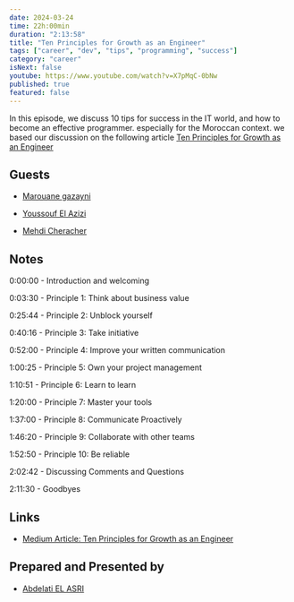 ```yaml
---
date: 2024-03-24
time: 22h:00min
duration: "2:13:58"
title: "Ten Principles for Growth as an Engineer"
tags: ["career", "dev", "tips", "programming", "success"]
category: "career"
isNext: false
youtube: https://www.youtube.com/watch?v=X7pMqC-0bNw
published: true
featured: false
---
```


In this episode, we discuss 10 tips for success in the IT world, and how to become an effective programmer. especially for the Moroccan context.
we based our discussion on the following article [Ten Principles for Growth as an Engineer](https://medium.com/@daniel.heller/ten-principles-for-growth-69015e08c35b)

## Guests

- [Marouane gazayni](https://twitter.com/mgazanayi)
  
- [Youssouf El Azizi](https://elazizi.com/)

- [Mehdi Cheracher](https://twitter.com/Mehdi_Cheracher)

## Notes

0:00:00 - Introduction and welcoming

0:03:30 - Principle 1: Think about business value

0:25:44 - Principle 2: Unblock yourself

0:40:16 - Principle 3: Take initiative

0:52:00 - Principle 4: Improve your written communication

1:00:25 - Principle 5: Own your project management

1:10:51 - Principle 6: Learn to learn

1:20:00 - Principle 7: Master your tools

1:37:00 - Principle 8: Communicate Proactively

1:46:20 - Principle 9: Collaborate with other teams

1:52:50 - Principle 10: Be reliable

2:02:42 - Discussing Comments and Questions

2:11:30 - Goodbyes

## Links

- [Medium Article: Ten Principles for Growth as an Engineer](https://medium.com/@daniel.heller/ten-principles-for-growth-69015e08c35b)

## Prepared and Presented by

- [Abdelati EL ASRI](https://twitter.com/kaizendae)
